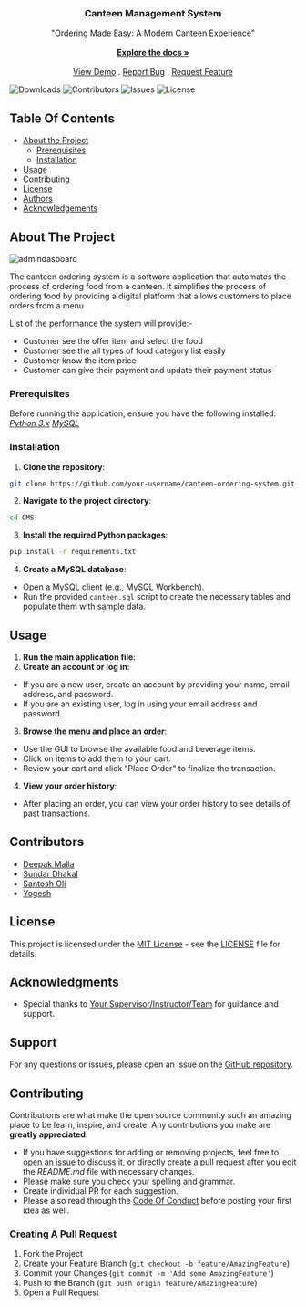 
<br/>
<p align="center">
  <a href="https://github.com/Boombam258/CMS/>
    <img src="images/logo.png" alt="Logo" width="80" height="80">
  </a>

  <h3 align="center">Canteen Management System</h3>

  <p align="center">
"Ordering Made Easy: A Modern Canteen Experience"    
<br/>
    <br/>
    <a href="https://github.com/ShaanCoding/ReadME-Generator"><strong>Explore the docs »</strong></a>
    <br/>
    <br/>
    <a href="https://github.com/ShaanCoding/ReadME-Generator">View Demo</a>
    .
    <a href="https://github.com/ShaanCoding/ReadME-Generator/issues">Report Bug</a>
    .
    <a href="https://github.com/ShaanCoding/ReadME-Generator/issues">Request Feature</a>
  </p>
</p>

![Downloads](https://img.shields.io/github/downloads/ShaanCoding/ReadME-Generator/total) ![Contributors](https://img.shields.io/github/contributors/ShaanCoding/ReadME-Generator?color=dark-green) ![Issues](https://img.shields.io/github/issues/ShaanCoding/ReadME-Generator) ![License](https://img.shields.io/github/license/ShaanCoding/ReadME-Generator) 

## Table Of Contents

* [About the Project](#about-the-project)
  * [Prerequisites](#prerequisites)
  * [Installation](#installation)
* [Usage](#usage)
* [Contributing](#contributing)
* [License](#license)
* [Authors](#authors)
* [Acknowledgements](#acknowledgements)

## About The Project

![admindasboard](https://github.com/Boombam258/CMS/assets/151710577/955de95e-7e1a-460f-aca9-1baff40b4220)


The canteen ordering system is a software application that automates the process of ordering food from a canteen. It simplifies the process of ordering food by providing a digital platform that allows customers to place orders from a menu

List of the performance the system will provide:-

* Customer see the offer item and select the food
* Customer see the all types of food category list easily
* Customer know the item price
* Customer can give their payment and update their payment status



### Prerequisites

Before running the application, ensure you have the following installed:
[*Python 3.x*](https://www.python.org/downloads/)
[*MySQL*](https://dev.mysql.com/downloads/mysql/)


### Installation

1. **Clone the repository**: 
```sh
git clone https://github.com/your-username/canteen-ordering-system.git
```



2. **Navigate to the project directory**: 
```sh
cd CMS
```

3. **Install the required Python packages**: 
```sh
pip install -r requirements.txt
```
4. **Create a MySQL database**: 
- Open a MySQL client (e.g., MySQL Workbench).
- Run the provided `canteen.sql` script to create the necessary tables and populate them with sample data.

## Usage

1. **Run the main application file**: 
2. **Create an account or log in**: 
- If you are a new user, create an account by providing your name, email address, and password.
- If you are an existing user, log in using your email address and password.
3. **Browse the menu and place an order**: 
- Use the GUI to browse the available food and beverage items.
- Click on items to add them to your cart.
- Review your cart and click "Place Order" to finalize the transaction.
4. **View your order history**: 
- After placing an order, you can view your order history to see details of past transactions.


## Contributors

- [Deepak Malla](https://github.com/Deepakmalla7)
-  [Sundar Dhakal](https://github.com/dhakalsundar)
-  [Santosh Oli ]( https://github.com/santosholi123)
- [Yogesh](https://github.com/Boombam258)


## License

This project is licensed under the [MIT License](LICENSE) - see the [LICENSE](LICENSE) file for details.


## Acknowledgments

- Special thanks to [Your Supervisor/Instructor/Team](https://github.com/your-team) for guidance and support.

## Support

For any questions or issues, please open an issue on the [GitHub repository](https://github.com/your-username/canteen-ordering-system).

## Contributing

Contributions are what make the open source community such an amazing place to be learn, inspire, and create. Any contributions you make are **greatly appreciated**.
* If you have suggestions for adding or removing projects, feel free to [open an issue](https://github.com/ShaanCoding/ReadME-Generator/issues/new) to discuss it, or directly create a pull request after you edit the *README.md* file with necessary changes.
* Please make sure you check your spelling and grammar.
* Create individual PR for each suggestion.
* Please also read through the [Code Of Conduct](https://github.com/ShaanCoding/ReadME-Generator/blob/main/CODE_OF_CONDUCT.md) before posting your first idea as well.

### Creating A Pull Request

1. Fork the Project
2. Create your Feature Branch (`git checkout -b feature/AmazingFeature`)
3. Commit your Changes (`git commit -m 'Add some AmazingFeature'`)
4. Push to the Branch (`git push origin feature/AmazingFeature`)
5. Open a Pull Request



